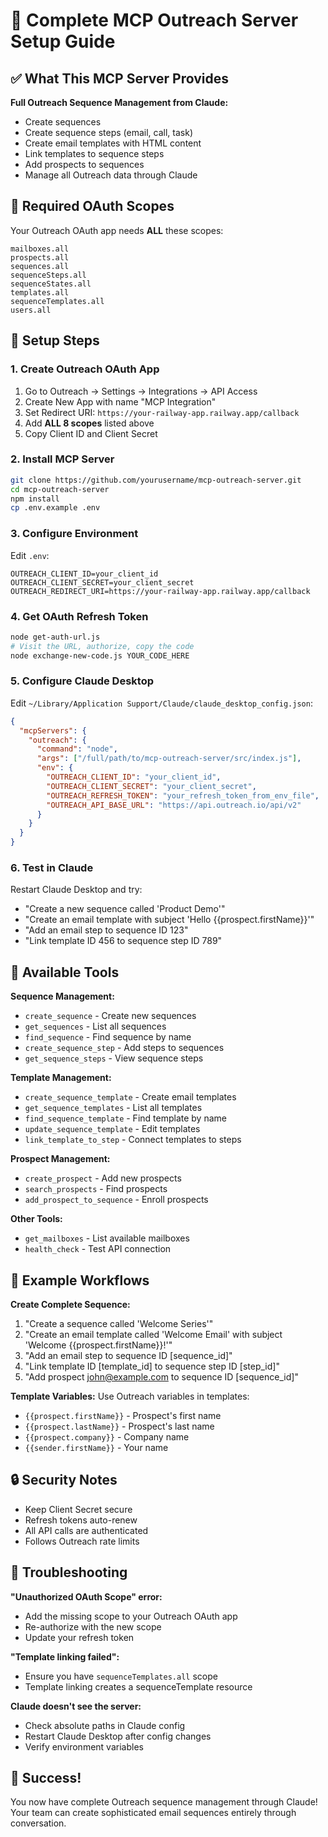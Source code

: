 # 🎉 Complete MCP Outreach Server Setup Guide

## ✅ What This MCP Server Provides

**Full Outreach Sequence Management from Claude:**
- Create sequences
- Create sequence steps (email, call, task)
- Create email templates with HTML content
- Link templates to sequence steps
- Add prospects to sequences
- Manage all Outreach data through Claude

## 🔐 Required OAuth Scopes

Your Outreach OAuth app needs **ALL** these scopes:

```
mailboxes.all
prospects.all
sequences.all
sequenceSteps.all
sequenceStates.all
templates.all
sequenceTemplates.all
users.all
```

## 🚀 Setup Steps

### 1. Create Outreach OAuth App
1. Go to Outreach → Settings → Integrations → API Access
2. Create New App with name "MCP Integration"
3. Set Redirect URI: `https://your-railway-app.railway.app/callback`
4. Add **ALL 8 scopes** listed above
5. Copy Client ID and Client Secret

### 2. Install MCP Server
```bash
git clone https://github.com/yourusername/mcp-outreach-server.git
cd mcp-outreach-server
npm install
cp .env.example .env
```

### 3. Configure Environment
Edit `.env`:
```env
OUTREACH_CLIENT_ID=your_client_id
OUTREACH_CLIENT_SECRET=your_client_secret
OUTREACH_REDIRECT_URI=https://your-railway-app.railway.app/callback
```

### 4. Get OAuth Refresh Token
```bash
node get-auth-url.js
# Visit the URL, authorize, copy the code
node exchange-new-code.js YOUR_CODE_HERE
```

### 5. Configure Claude Desktop
Edit `~/Library/Application Support/Claude/claude_desktop_config.json`:
```json
{
  "mcpServers": {
    "outreach": {
      "command": "node",
      "args": ["/full/path/to/mcp-outreach-server/src/index.js"],
      "env": {
        "OUTREACH_CLIENT_ID": "your_client_id",
        "OUTREACH_CLIENT_SECRET": "your_client_secret", 
        "OUTREACH_REFRESH_TOKEN": "your_refresh_token_from_env_file",
        "OUTREACH_API_BASE_URL": "https://api.outreach.io/api/v2"
      }
    }
  }
}
```

### 6. Test in Claude
Restart Claude Desktop and try:
- "Create a new sequence called 'Product Demo'"
- "Create an email template with subject 'Hello {{prospect.firstName}}'"
- "Add an email step to sequence ID 123"
- "Link template ID 456 to sequence step ID 789"

## 🔧 Available Tools

**Sequence Management:**
- `create_sequence` - Create new sequences
- `get_sequences` - List all sequences
- `find_sequence` - Find sequence by name
- `create_sequence_step` - Add steps to sequences
- `get_sequence_steps` - View sequence steps

**Template Management:**
- `create_sequence_template` - Create email templates
- `get_sequence_templates` - List all templates
- `find_sequence_template` - Find template by name
- `update_sequence_template` - Edit templates
- `link_template_to_step` - Connect templates to steps

**Prospect Management:**
- `create_prospect` - Add new prospects
- `search_prospects` - Find prospects
- `add_prospect_to_sequence` - Enroll prospects

**Other Tools:**
- `get_mailboxes` - List available mailboxes
- `health_check` - Test API connection

## 🎯 Example Workflows

**Create Complete Sequence:**
1. "Create a sequence called 'Welcome Series'"
2. "Create an email template called 'Welcome Email' with subject 'Welcome {{prospect.firstName}}!'"
3. "Add an email step to sequence ID [sequence_id]"
4. "Link template ID [template_id] to sequence step ID [step_id]"
5. "Add prospect john@example.com to sequence ID [sequence_id]"

**Template Variables:**
Use Outreach variables in templates:
- `{{prospect.firstName}}` - Prospect's first name
- `{{prospect.lastName}}` - Prospect's last name  
- `{{prospect.company}}` - Company name
- `{{sender.firstName}}` - Your name

## 🔒 Security Notes

- Keep Client Secret secure
- Refresh tokens auto-renew
- All API calls are authenticated
- Follows Outreach rate limits

## 🐛 Troubleshooting

**"Unauthorized OAuth Scope" error:**
- Add the missing scope to your Outreach OAuth app
- Re-authorize with the new scope
- Update your refresh token

**"Template linking failed":**
- Ensure you have `sequenceTemplates.all` scope
- Template linking creates a sequenceTemplate resource

**Claude doesn't see the server:**
- Check absolute paths in Claude config
- Restart Claude Desktop after config changes
- Verify environment variables

## 🎉 Success!

You now have complete Outreach sequence management through Claude! Your team can create sophisticated email sequences entirely through conversation.